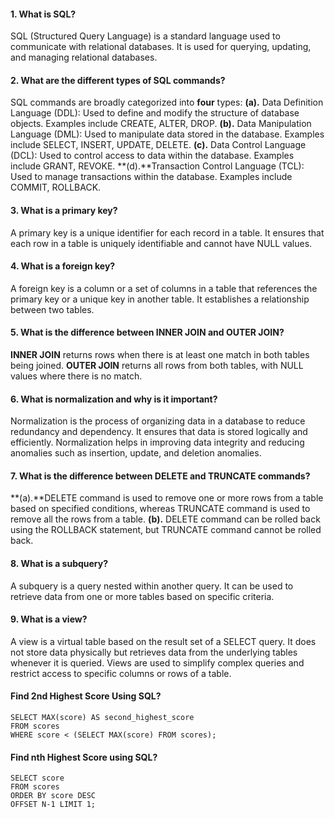 #### 1. What is SQL?
SQL (Structured Query Language) is a standard language used to communicate with relational databases. It is used for querying, updating, and managing relational databases.

#### 2. What are the different types of SQL commands?
SQL commands are broadly categorized into **four** types:
**(a).** Data Definition Language (DDL): Used to define and modify the structure of database objects. Examples include CREATE, ALTER, DROP.
**(b).** Data Manipulation Language (DML): Used to manipulate data stored in the database. Examples include SELECT, INSERT, UPDATE, DELETE.
**(c).** Data Control Language (DCL): Used to control access to data within the database. Examples include GRANT, REVOKE.
**(d).**Transaction Control Language (TCL): Used to manage transactions within the database. Examples include COMMIT, ROLLBACK.

#### 3. What is a primary key?
A primary key is a unique identifier for each record in a table. It ensures that each row in a table is uniquely identifiable and cannot have NULL values.

#### 4. What is a foreign key?
A foreign key is a column or a set of columns in a table that references the primary key or a unique key in another table. It establishes a relationship between two tables.

#### 5. What is the difference between INNER JOIN and OUTER JOIN?
**INNER JOIN** returns rows when there is at least one match in both tables being joined.
**OUTER JOIN** returns all rows from both tables, with NULL values where there is no match.

#### 6. What is normalization and why is it important?
Normalization is the process of organizing data in a database to reduce redundancy and dependency. It ensures that data is stored logically and efficiently. Normalization helps in improving data integrity and reducing anomalies such as insertion, update, and deletion anomalies.

#### 7. What is the difference between DELETE and TRUNCATE commands?
**(a).**DELETE command is used to remove one or more rows from a table based on specified conditions, whereas TRUNCATE command is used to remove all the rows from a table.
**(b).** DELETE command can be rolled back using the ROLLBACK statement, but TRUNCATE command cannot be rolled back.

#### 8. What is a subquery?
A subquery is a query nested within another query. It can be used to retrieve data from one or more tables based on specific criteria.

#### 9. What is a view?
A view is a virtual table based on the result set of a SELECT query. It does not store data physically but retrieves data from the underlying tables whenever it is queried. Views are used to simplify complex queries and restrict access to specific columns or rows of a table.

#### Find 2nd Highest Score Using SQL?
```
SELECT MAX(score) AS second_highest_score
FROM scores
WHERE score < (SELECT MAX(score) FROM scores);
```

#### Find nth Highest Score using SQL?
```
SELECT score
FROM scores
ORDER BY score DESC
OFFSET N-1 LIMIT 1;
```
